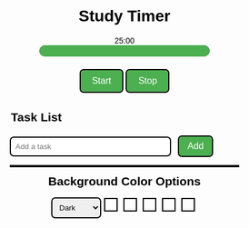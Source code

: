 <html lang="en">
<head>
  <meta charset="UTF-8">
  <meta name="viewport" content="width=device-width, initial-scale=1.0">
  <title>Study Timer</title>
  <style>
    body {
      font-family: Arial, sans-serif;
      text-align: center;
      margin: 50px;
      color: black; /* Default text color */
    }

    #timer {
      font-size: 2em;
      margin-bottom: 20px;
      outline: 2px solid black; /* Black outline for better visibility */
    }

    #progress-bar {
      width: 300px;
      height: 20px;
      background-color: #555;
      margin: 0 auto;
      overflow: hidden;
      border-radius: 10px;
    }

    #progress {
      height: 100%;
      background-color: #4CAF50;
      border-radius: 10px;
      transition: width 0.5s;
    }

    #controls {
      margin-top: 20px;
    }

    button {
      background-color: #4CAF50;
      color: white;
      border: none;
      padding: 10px 20px;
      text-align: center;
      text-decoration: none;
      display: inline-block;
      font-size: 16px;
      margin: 4px 2px;
      cursor: pointer;
      border-radius: 5px;
      outline: 2px solid black; /* Black outline for better visibility */
    }

    button:hover {
      background-color: #45a049;
    }

    button:disabled {
      background-color: #aaa;
      cursor: not-allowed;
    }

    #task-list {
      text-align: left;
      margin-top: 20px;
      max-width: 400px;
      margin-left: auto;
      margin-right: auto;
    }

    #task-input {
      width: 70%;
      padding: 8px;
      border: none;
      border-radius: 5px;
      margin-right: 10px;
      outline: 2px solid black; /* Black outline for better visibility */
    }

    #add-task-btn {
      background-color: #4CAF50;
      color: white;
      border: none;
      padding: 8px 15px;
      border-radius: 5px;
      cursor: pointer;
      outline: 2px solid black; /* Black outline for better visibility */
    }

    #tasks {
      list-style-type: none;
      padding: 0;
      outline: 2px solid black; /* Black outline for better visibility */
    }

    .color-dropdown {
      padding: 8px;
      border: none;
      border-radius: 5px;
      cursor: pointer;
      outline: 2px solid black; /* Black outline for better visibility */
    }

    .color-option {
      display: inline-block;
      width: 20px;
      height: 20px;
      margin: 0 5px;
      cursor: pointer;
      outline: 2px solid black; /* Black outline for better visibility */
    }
  </style>
</head>
<body>

  <h1>Study Timer</h1>

  <div id="timer">25:00</div>

  <div id="progress-bar">
    <div id="progress"></div>
  </div>

  <div id="controls">
    <button onclick="startTimer()" id="startButton">Start</button>
    <button onclick="stopTimer()">Stop</button>
  </div>

  <div id="task-list">
    <h2>Task List</h2>
    <input type="text" id="task-input" placeholder="Add a task">
    <button onclick="addTask()" id="add-task-btn">Add</button>
    <ul id="tasks"></ul>
  </div>

  <div>
    <h2>Background Color Options</h2>
    <select id="colorDropdown" class="color-dropdown" onchange="changeBackgroundColor(this.value)">
      <option value="#333">Dark</option>
      <option value="#555">Medium</option>
      <option value="#1e3943">Custom</option>
      <option value="#800000">Red</option>
      <option value="#008000">Green</option>
    </select>
    <div class="color-option" onclick="changeBackgroundColor('#333')"></div>
    <div class="color-option" onclick="changeBackgroundColor('#555')"></div>
    <div class="color-option" onclick="changeBackgroundColor('#1e3943')"></div>
    <div class="color-option" onclick="changeBackgroundColor('#800000')"></div>
    <div class="color-option" onclick="changeBackgroundColor('#008000')"></div>
  </div>

  <script>
    let timer;
    let timeLeft = 1500; // 25 minutes in seconds

    function startTimer() {
      // Disable the start button to prevent multiple clicks
      document.getElementById('startButton').disabled = true;

      timer = setInterval(updateTimer, 1000);
    }

    function stopTimer() {
      clearInterval(timer);
      // Enable the start button when stopping the timer
      document.getElementById('startButton').disabled = false;
    }

    function updateTimer() {
      const minutes = Math.floor(timeLeft / 60);
      const seconds = timeLeft % 60;

      document.getElementById('timer').innerText = `${String(minutes).padStart(2, '0')}:${String(seconds).padStart(2, '0')}`;

      // Update progress bar
      const progress = ((1500 - timeLeft) / 1500) * 100;
      document.getElementById('progress').style.width = `${progress}%`;

      if (timeLeft === 0) {
        clearInterval(timer);
        alert('Time is up! Take a break.');
        // Enable the start button after the timer reaches zero
        document.getElementById('startButton').disabled = false;
      } else {
        timeLeft--;
      }
    }

    function addTask() {
      const taskInput = document.getElementById('task-input');
      const taskText = taskInput.value.trim();

      if (taskText !== '') {
        const tasksList = document.getElementById('tasks');
        const newTask = document.createElement('li');
        newTask.textContent = taskText;
        tasksList.appendChild(newTask);
        taskInput.value = '';
      }
    }

    function changeBackgroundColor(color) {
      document.body.style.backgroundColor = color;
    }
  </script>

</body>
</html>

</body>
</html>

